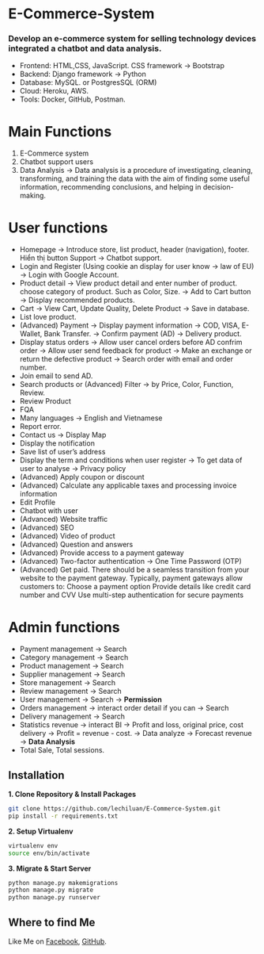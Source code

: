 # E-Commerce-System
### Develop an e-commerce system for selling technology devices integrated a chatbot and data analysis.

- Frontend: HTML,CSS, JavaScript. CSS framework → Bootstrap
- Backend: Django framework → Python
- Database: MySQL. or PostgresSQL (ORM)
- Cloud: Heroku, AWS.
- Tools: Docker, GitHub, Postman.
# Main Functions
1. E-Commerce system 
2. Chatbot support users
3. Data Analysis → Data analysis is a procedure of investigating, cleaning, transforming, and training the data with the aim of finding some useful information, recommending conclusions, and helping in decision-making.

# User functions
- Homepage → Introduce store, list product, header (navigation), footer. Hiển thị button Support → Chatbot support.
- Login and Register (Using cookie an display for user know → law of EU) → Login with Google Account.
- Product detail → View product detail and enter number of product. choose category of product. Such as Color, Size. → Add to Cart button → Display recommended products.
- Cart → View Cart, Update Quality, Delete Product → Save in database.
- List love product.
- (Advanced) Payment → Display payment information → COD, VISA, E-Wallet, Bank Transfer. → Confirm payment (AD) → Delivery product.
- Display status orders → Allow user cancel orders before AD confrim order → Allow user send feedback for product → Make an exchange or return the defective product → Search order with email and order number.
- Join email to send AD.
- Search products or (Advanced) Filter → by Price, Color, Function, Review.
- Review Product
- FQA
- Many languages → English and Vietnamese
- Report error.
- Contact us → Display Map
- Display the notification
- Save list of user’s address
- Display the term and conditions when user register → To get data of user to analyse → Privacy policy
- (Advanced) Apply coupon or discount
- (Advanced) Calculate any applicable taxes and processing invoice information
- Edit Profile
- Chatbot with user
- (Advanced) Website traffic
- (Advanced) SEO
- (Advanced) Video of product
- (Advanced) Question and answers
- (Advanced) Provide access to a payment gateway
- (Advanced) Two-factor authentication → One Time Password (OTP)
- (Advanced) Get paid. There should be a seamless transition from your website to the payment gateway. Typically, payment gateways allow customers to:
Choose a payment option
Provide details like credit card number and CVV
Use multi-step authentication for secure payments
# Admin functions
 - Payment management → Search
 - Category management → Search
 - Product management → Search
 - Supplier management → Search
 - Store management → Search
 - Review management → Search
 - User management → Search → **Permission**
 - Orders management → interact order detail if you can → Search 
 - Delivery management → Search
 - Statistics revenue → interact BI → Profit and loss, original price, cost delivery → Profit = revenue - cost. → Data analyze → Forecast revenue → **Data Analysis**
 - Total Sale, Total sessions.

## Installation
**1. Clone Repository & Install Packages**
```sh
git clone https://github.com/lechiluan/E-Commerce-System.git
pip install -r requirements.txt
```
**2. Setup Virtualenv**
```sh
virtualenv env
source env/bin/activate
```
**3. Migrate & Start Server**
```sh
python manage.py makemigrations
python manage.py migrate
python manage.py runserver
```

## Where to find Me
Like Me on [Facebook](https://www.facebook.com/chiluanit/), [GitHub](https://github.com/lechiluan).
